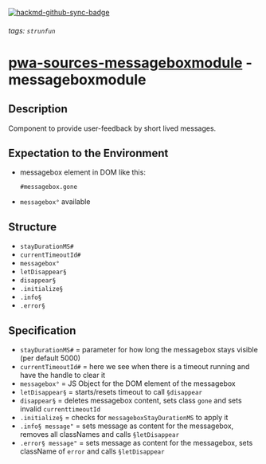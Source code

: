 [![hackmd-github-sync-badge](https://hackmd.io/sHf9p8mPS_yEh35_NxHeaw/badge)](https://hackmd.io/sHf9p8mPS_yEh35_NxHeaw)
###### tags: `strunfun`

# [pwa-sources-messageboxmodule](https://github.com/JhonnyJason/pwa-sources-messageboxmodule) - messageboxmodule

## Description
Component to provide user-feedback by short lived messages.

## Expectation to the Environment
- messagebox element in DOM like this:
    ```pug
    #messagebox.gone
    ```
- `messagebox°` available

## Structure
- `stayDurationMS#`
- `currentTimeoutId#`
- `messagebox°`
- `letDisappear§`
- `disappear§`
- `.initialize§`
- `.info§`
- `.error§`

## Specification
- `stayDurationMS#` = parameter for how long the messagebox stays visible (per default 5000)
- `currentTimeoutId#` = here we see when there is a timeout running and have the handle to clear it
- `messagebox°` = JS Object for the DOM element of the messagebox
- `letDisappear§` = starts/resets timeout to call `§disappear`
- `disappear§` = deletes messagebox content, sets class `gone` and sets invalid `currenttimeoutId`
- `.initialize§` = checks for `messageboxStayDurationMS` to apply it
- `.info§ message"` = sets message as content for the messagebox, removes all classNames and calls `§letDisappear`
- `.error§ message"` = sets message as content for the messagebox, sets className of `error` and calls `§letDisappear`
